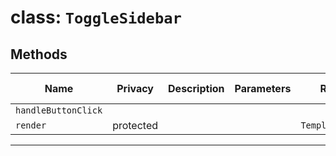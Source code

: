 # class: `ToggleSidebar`

## Methods

| Name                | Privacy   | Description | Parameters | Return           | Inherited From |
| ------------------- | --------- | ----------- | ---------- | ---------------- | -------------- |
| `handleButtonClick` |           |             |            |                  |                |
| `render`            | protected |             |            | `TemplateResult` |                |

<hr/>
